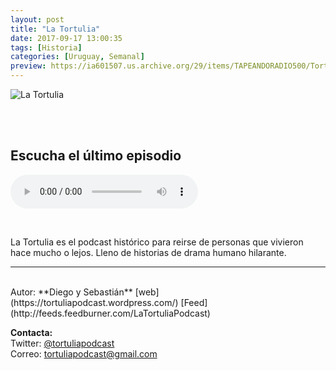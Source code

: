 ```yaml
---
layout: post
title: "La Tortulia"
date: 2017-09-17 13:00:35
tags: [Historia]
categories: [Uruguay, Semanal]
preview: https://ia601507.us.archive.org/29/items/TAPEANDORADIO500/Tortu_300-DiegoSoler.jpg
---
```


![La Tortulia](https://ia601507.us.archive.org/29/items/TAPEANDORADIO500/Tortu_500-DiegoSoler.jpg)

<br/>
<br/>

## Escucha el último episodio

<!--reproductor-feed=http://feeds.feedburner.com/LaTortuliaPodcast-->
<!--reproductor-start-->
<audio id="audio" preload="auto" controls="" src="http://audioboom.com/posts/6731137-la-tortulia-127-la-visita-de-yugurta-a-roma.mp3"></audio>
<!--reproductor-end-->

<br>

La Tortulia es el podcast histórico para reirse de personas que vivieron hace mucho o lejos. Lleno de historias de drama humano hilarante.

_ _ _

<br>
Autor: **Diego y Sebastián**  
[web](https://tortuliapodcast.wordpress.com/)  
[Feed](http://feeds.feedburner.com/LaTortuliaPodcast)  



**Contacta:**  
Twitter: [@tortuliapodcast](https://twitter.com/tortuliapodcast)  
Correo: [tortuliapodcast@gmail.com](mailto:tortuliapodcast@gmail.com)  

